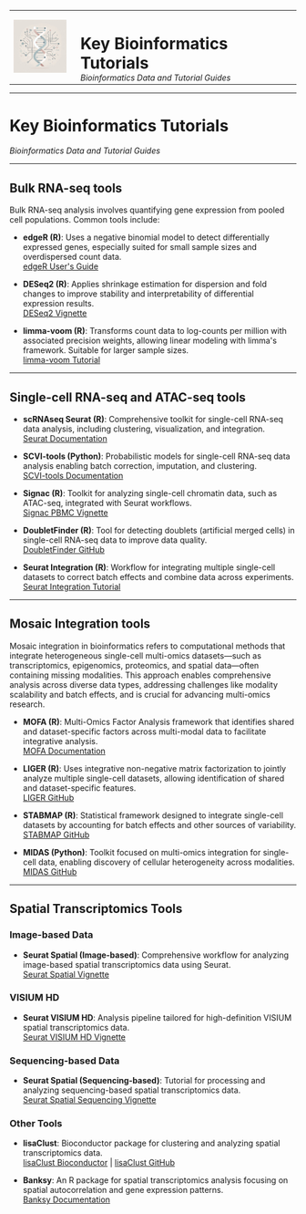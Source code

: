 <table>
  <tr>
    <td style="vertical-align: middle; padding-right: 18px;">
      <img src="Logo.jpeg" alt="Logo" width="100"/>
    </td>
    <td style="vertical-align: middle;">
      <h1 style="margin-bottom: 0;">Key Bioinformatics Tutorials</h1>
      <em>Bioinformatics Data and Tutorial Guides</em>
    </td>
  </tr>
</table>

---

# Key Bioinformatics Tutorials  
*Bioinformatics Data and Tutorial Guides*

---
## Bulk RNA-seq tools

Bulk RNA-seq analysis involves quantifying gene expression from pooled cell populations. Common tools include:

- **edgeR (R)**: Uses a negative binomial model to detect differentially expressed genes, especially suited for small sample sizes and overdispersed count data.  
  [edgeR User's Guide](https://bioconductor.org/packages/devel/bioc/vignettes/edgeR/inst/doc/edgeRUsersGuide.pdf)

- **DESeq2 (R)**: Applies shrinkage estimation for dispersion and fold changes to improve stability and interpretability of differential expression results.  
  [DESeq2 Vignette](https://bioconductor.org/packages/devel/bioc/vignettes/DESeq2/inst/doc/DESeq2.html)

- **limma-voom (R)**: Transforms count data to log-counts per million with associated precision weights, allowing linear modeling with limma's framework. Suitable for larger sample sizes.  
  [limma-voom Tutorial](https://ucdavis-bioinformatics-training.github.io/2018-June-RNA-Seq-Workshop/thursday/DE.html)

---

## Single-cell RNA-seq and ATAC-seq tools

- **scRNAseq Seurat (R)**: Comprehensive toolkit for single-cell RNA-seq data analysis, including clustering, visualization, and integration.  
  [Seurat Documentation](https://satijalab.org/seurat/)

- **SCVI-tools (Python)**: Probabilistic models for single-cell RNA-seq data analysis enabling batch correction, imputation, and clustering.  
  [SCVI-tools Documentation](https://docs.scvi-tools.org/en/1.0.0/index.html)

- **Signac (R)**: Toolkit for analyzing single-cell chromatin data, such as ATAC-seq, integrated with Seurat workflows.  
  [Signac PBMC Vignette](https://stuartlab.org/signac/articles/pbmc_vignette.html)
  
- **DoubletFinder (R)**: Tool for detecting doublets (artificial merged cells) in single-cell RNA-seq data to improve data quality.  
  [DoubletFinder GitHub](https://github.com/chris-mcginnis-ucsf/DoubletFinder)

- **Seurat Integration (R)**: Workflow for integrating multiple single-cell datasets to correct batch effects and combine data across experiments.  
  [Seurat Integration Tutorial](https://satijalab.org/seurat/articles/seurat5_integration)

---
  
## Mosaic Integration tools

Mosaic integration in bioinformatics refers to computational methods that integrate heterogeneous single-cell multi-omics datasets—such as transcriptomics, epigenomics, proteomics, and spatial data—often containing missing modalities. This approach enables comprehensive analysis across diverse data types, addressing challenges like modality scalability and batch effects, and is crucial for advancing multi-omics research.

- **MOFA (R)**: Multi-Omics Factor Analysis framework that identifies shared and dataset-specific factors across multi-modal data to facilitate integrative analysis.  
  [MOFA Documentation](https://biofam.github.io/MOFA2/)

- **LIGER (R)**: Uses integrative non-negative matrix factorization to jointly analyze multiple single-cell datasets, allowing identification of shared and dataset-specific features.  
  [LIGER GitHub](https://github.com/welch-lab/liger)

- **STABMAP (R)**: Statistical framework designed to integrate single-cell datasets by accounting for batch effects and other sources of variability.  
  [STABMAP GitHub](https://github.com/MarioniLab/StabMap)

- **MIDAS (Python)**: Toolkit focused on multi-omics integration for single-cell data, enabling discovery of cellular heterogeneity across modalities.  
  [MIDAS GitHub](https://github.com/labomics/midas)

---
  ## Spatial Transcriptomics Tools

### Image-based Data
- **Seurat Spatial (Image-based)**: Comprehensive workflow for analyzing image-based spatial transcriptomics data using Seurat.  
  [Seurat Spatial Vignette](https://satijalab.org/seurat/articles/seurat5_spatial_vignette_2)

### VISIUM HD
- **Seurat VISIUM HD**: Analysis pipeline tailored for high-definition VISIUM spatial transcriptomics data.  
  [Seurat VISIUM HD Vignette](https://satijalab.org/seurat/articles/visiumhd_analysis_vignette)

### Sequencing-based Data
- **Seurat Spatial (Sequencing-based)**: Tutorial for processing and analyzing sequencing-based spatial transcriptomics data.  
  [Seurat Spatial Sequencing Vignette](https://satijalab.org/seurat/articles/spatial_vignette)

### Other Tools
- **lisaClust**: Bioconductor package for clustering and analyzing spatial transcriptomics data.  
  [lisaClust Bioconductor](https://www.bioconductor.org/packages/release/bioc/vignettes/lisaClust/inst/doc/lisaClust.html) | [lisaClust GitHub](https://github.com/SydneyBioX/lisaClust)

- **Banksy**: An R package for spatial transcriptomics analysis focusing on spatial autocorrelation and gene expression patterns.  
  [Banksy Documentation](https://prabhakarlab.github.io/Banksy/)
